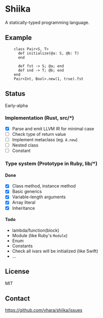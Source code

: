 # Shiika

A statically-typed programming language.

## Example

        class Pair<S, T>
          def initialize(@a: S, @b: T)
          end

          def fst -> S; @a; end
          def snd -> T; @b; end
        end
        Pair<Int, Bool>.new(1, true).fst

## Status

Early-alpha

### Implementation (Rust, src/*)

- [x] Parse and emit LLVM IR for minimal case 
- [ ] Check type of return value
- [ ] Implement metaclass (eg. `A.new`)
- [ ] Nested class
- [ ] Constant

### Type system (Prototype in Ruby, lib/*)

#### Done

- [x] Class method, instance method
- [x] Basic generics
- [x] Variable-length arguments
- [x] Array literal
- [x] Inheritance

#### Todo

- lambda/function(block)
- Module (like Ruby's `Module`)
- Enum
- Constants
- Check all ivars will be initialized (like Swift)
- ...

## License

MIT

## Contact

https://github.com/yhara/shiika/issues
